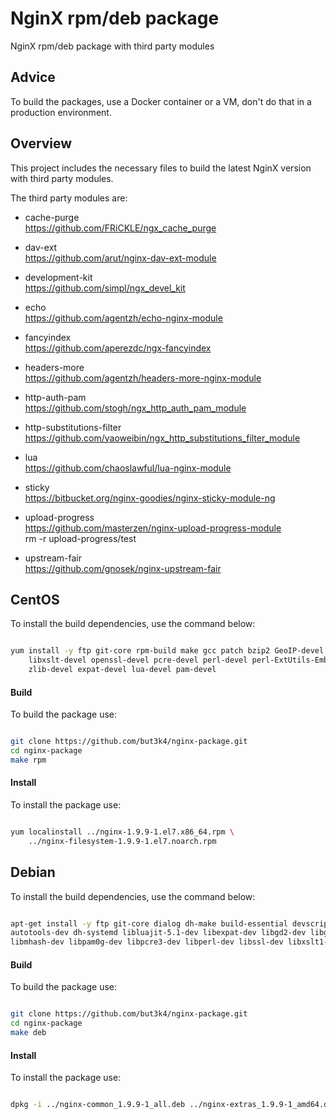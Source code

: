 # NginX rpm/deb package

NginX rpm/deb package with third party modules

## Advice

To build the packages, use a Docker container or a VM, don't do that in a production environment.

## Overview

This project includes the necessary files to build the latest NginX version with third party modules.

The third party modules are:

* cache-purge<br/>
  https://github.com/FRiCKLE/ngx_cache_purge

* dav-ext<br/>
  https://github.com/arut/nginx-dav-ext-module

* development-kit<br/>
  https://github.com/simpl/ngx_devel_kit

* echo<br/>
  https://github.com/agentzh/echo-nginx-module

* fancyindex<br/>
  https://github.com/aperezdc/ngx-fancyindex

* headers-more<br/>
  https://github.com/agentzh/headers-more-nginx-module

* http-auth-pam<br/>
  https://github.com/stogh/ngx_http_auth_pam_module

* http-substitutions-filter<br/>
  https://github.com/yaoweibin/ngx_http_substitutions_filter_module

* lua<br/>
  https://github.com/chaoslawful/lua-nginx-module

* sticky<br/>
  https://bitbucket.org/nginx-goodies/nginx-sticky-module-ng

* upload-progress<br/>
  https://github.com/masterzen/nginx-upload-progress-module<br/>
  rm -r upload-progress/test

* upstream-fair<br/>
  https://github.com/gnosek/nginx-upstream-fair

## CentOS

To install the build dependencies, use the command below:

```bash

yum install -y ftp git-core rpm-build make gcc patch bzip2 GeoIP-devel gd-devel \
    libxslt-devel openssl-devel pcre-devel perl-devel perl-ExtUtils-Embed \
    zlib-devel expat-devel lua-devel pam-devel

```

#### Build

To build the package use:

```bash

git clone https://github.com/but3k4/nginx-package.git
cd nginx-package
make rpm

```

#### Install

To install the package use:

```bash

yum localinstall ../nginx-1.9.9-1.el7.x86_64.rpm \
    ../nginx-filesystem-1.9.9-1.el7.noarch.rpm

```
## Debian

To install the build dependencies, use the command below:

```bash

apt-get install -y ftp git-core dialog dh-make build-essential devscripts wget \
autotools-dev dh-systemd libluajit-5.1-dev libexpat-dev libgd2-dev libgeoip-dev \
libmhash-dev libpam0g-dev libpcre3-dev libperl-dev libssl-dev libxslt1-dev

```

#### Build

To build the package use:

```bash

git clone https://github.com/but3k4/nginx-package.git
cd nginx-package
make deb

```

#### Install

To install the package use:

```bash

dpkg -i ../nginx-common_1.9.9-1_all.deb ../nginx-extras_1.9.9-1_amd64.deb

```
